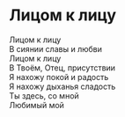 # Лицом к лицу
Лицом к лицу  
В сиянии славы и любви  
Лицом к лицу  
В Твоём, Отец, присутствии  
Я нахожу покой и радость  
Я нахожу дыханья сладость  
Ты здесь, со мной  
Любимый мой  

